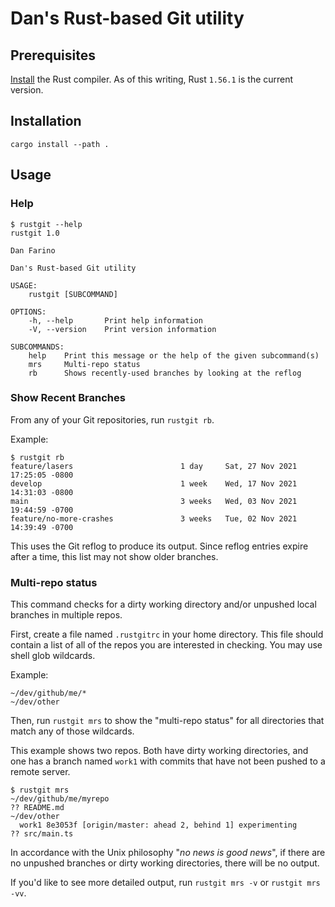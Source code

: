 # Dan's Rust-based Git utility

## Prerequisites

[Install](https://www.rust-lang.org/learn/get-started) the Rust compiler. As of this writing, Rust `1.56.1` is the current version.

## Installation

`cargo install --path .`

## Usage

### Help

```
$ rustgit --help
rustgit 1.0

Dan Farino

Dan's Rust-based Git utility

USAGE:
    rustgit [SUBCOMMAND]

OPTIONS:
    -h, --help       Print help information
    -V, --version    Print version information

SUBCOMMANDS:
    help    Print this message or the help of the given subcommand(s)
    mrs     Multi-repo status
    rb      Shows recently-used branches by looking at the reflog
```

### Show Recent Branches

From any of your Git repositories, run `rustgit rb`.

Example:

```
$ rustgit rb
feature/lasers                        1 day     Sat, 27 Nov 2021 17:25:05 -0800
develop                               1 week    Wed, 17 Nov 2021 14:31:03 -0800
main                                  3 weeks   Wed, 03 Nov 2021 19:44:59 -0700
feature/no-more-crashes               3 weeks   Tue, 02 Nov 2021 14:39:49 -0700
```

This uses the Git reflog to produce its output. Since reflog entries expire after a time, this list may not show older branches.

### Multi-repo status

This command checks for a dirty working directory and/or unpushed local branches in multiple repos.

First, create a file named `.rustgitrc` in your home directory. This file should contain a list of all of the repos you are interested in checking. You may use shell glob wildcards.

Example:
```
~/dev/github/me/*
~/dev/other
```

Then, run `rustgit mrs` to show the "multi-repo status" for all directories that match any of those wildcards.

This example shows two repos. Both have dirty working directories, and one has a branch named `work1` with commits that have not been pushed to a remote server.
```
$ rustgit mrs
~/dev/github/me/myrepo
?? README.md
~/dev/other
  work1 8e3053f [origin/master: ahead 2, behind 1] experimenting
?? src/main.ts
```

In accordance with the Unix philosophy "*no news is good news*", if there are no unpushed branches or dirty working directories, there will be no output.

If you'd like to see more detailed output, run `rustgit mrs -v` or `rustgit mrs -vv`. 